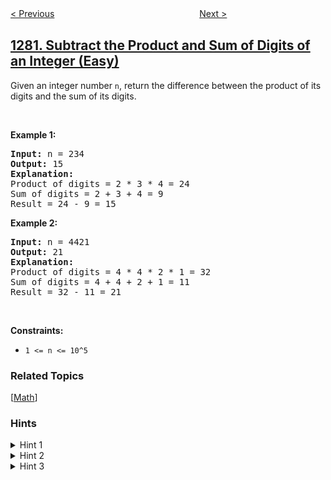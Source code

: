 <!--|This file generated by command(leetcode description); DO NOT EDIT.    |-->
<!--+----------------------------------------------------------------------+-->
<!--|@author    awesee <openset.wang@gmail.com>                           |-->
<!--|@link      https://github.com/awesee                                 |-->
<!--|@home      https://github.com/awesee/leetcode                        |-->
<!--+----------------------------------------------------------------------+-->

[< Previous](../students-and-examinations "Students and Examinations")
　　　　　　　　　　　　　　　　
[Next >](../group-the-people-given-the-group-size-they-belong-to "Group the People Given the Group Size They Belong To")

## [1281. Subtract the Product and Sum of Digits of an Integer (Easy)](https://leetcode.com/problems/subtract-the-product-and-sum-of-digits-of-an-integer "整数的各位积和之差")

Given an integer number <code>n</code>, return the difference between the product of its digits and the sum of its digits.
<p>&nbsp;</p>
<p><strong>Example 1:</strong></p>

<pre>
<strong>Input:</strong> n = 234
<strong>Output:</strong> 15 
<b>Explanation:</b> 
Product of digits = 2 * 3 * 4 = 24 
Sum of digits = 2 + 3 + 4 = 9 
Result = 24 - 9 = 15
</pre>

<p><strong>Example 2:</strong></p>

<pre>
<strong>Input:</strong> n = 4421
<strong>Output:</strong> 21
<b>Explanation: 
</b>Product of digits = 4 * 4 * 2 * 1 = 32 
Sum of digits = 4 + 4 + 2 + 1 = 11 
Result = 32 - 11 = 21
</pre>

<p>&nbsp;</p>
<p><strong>Constraints:</strong></p>

<ul>
	<li><code>1 &lt;= n &lt;= 10^5</code></li>
</ul>

### Related Topics
  [[Math](../../tag/math/README.md)]

### Hints
<details>
<summary>Hint 1</summary>
How to compute all digits of the number ?
</details>

<details>
<summary>Hint 2</summary>
Use modulus operator (%) to compute the last digit.
</details>

<details>
<summary>Hint 3</summary>
Generalise modulus operator idea to compute all digits.
</details>
